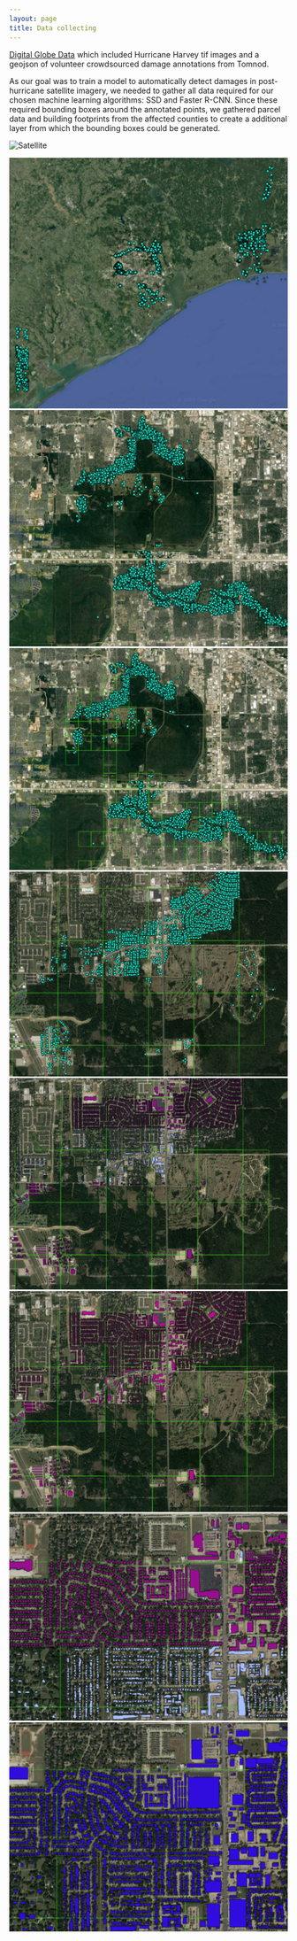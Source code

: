 ```yaml
---
layout: page
title: Data collecting
---
```

[Digital Globe Data](https://www.digitalglobe.com/opendata/hurricane-harvey/post-event) which included Hurricane Harvey tif images and a geojson of volunteer crowdsourced damage annotations from Tomnod.

As our goal was to train a model to automatically detect damages in post-hurricane satellite imagery, we needed to gather all data required for our chosen machine learning algorithms: SSD and Faster R-CNN.  Since these required bounding boxes around the annotated points, we gathered parcel data and building footprints from the affected counties to create a additional layer from which the bounding boxes could be generated.

![Satellite](Webp.net-gifmaker1.gif)

<img src="data1.png" class="img-responsive" alt="">

<img src="data2.png" class="img-responsive" alt="">

<img src="data3.png" class="img-responsive" alt="">

<img src="data4.png" class="img-responsive" alt="">

<img src="data5.png" class="img-responsive" alt="">

<img src="data6.png" class="img-responsive" alt="">

<img src="data7.png" class="img-responsive" alt="">

<img src="data8.png" class="img-responsive" alt="">


